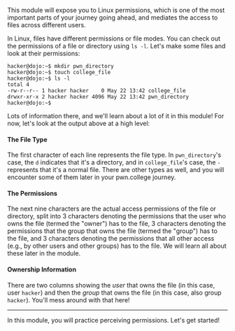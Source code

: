 This module will expose you to Linux permissions, which is one of the most important parts of your journey going ahead, and mediates the access to files across different users.

In Linux, files have different permissions or file modes.
You can check out the permissions of a file or directory using `ls -l`.
Let's make some files and look at their permissions:

```console
hacker@dojo:~$ mkdir pwn_directory
hacker@dojo:~$ touch college_file
hacker@dojo:~$ ls -l
total 4
-rw-r--r-- 1 hacker hacker    0 May 22 13:42 college_file
drwxr-xr-x 2 hacker hacker 4096 May 22 13:42 pwn_directory
hacker@dojo:~$
```

Lots of information there, and we'll learn about a lot of it in this module!
For now, let's look at the output above at a high level:

#### The File Type

The first character of each line represents the file type.
In `pwn_directory`'s case, the `d` indicates that it's a directory, and in `college_file`'s case, the `-` represents that it's a normal file.
There are other types as well, and you will encounter some of them later in your pwn.college journey.

#### The Permissions

The next nine characters are the actual access permissions of the file or directory, split into 3 characters denoting the permissions that the user who owns the file (termed the "owner") has to the file, 3 characters denoting the permissions that the group that owns the file (termed the "group") has to the file, and 3 characters denoting the permissions that all other access (e.g., by other users and other groups) has to the file.
We will learn all about these later in the module.

#### Ownership Information

There are two columns showing the _user_ that owns the file (in this case, user `hacker`) and then the _group_ that owns the file (in this case, also group `hacker`).
You'll mess around with that here!



----

In this module, you will practice perceiving permissions.
Let's get started!
